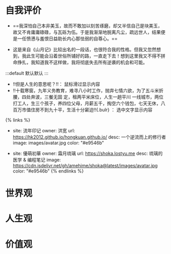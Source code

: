 # 自我评价
- ==我深怕自己本非美玉，故而不敢加以刻苦琢磨，却又半信自己是块美玉，故又不肯庸庸碌碌，与瓦砾为伍。于是我渐渐地脱离凡尘，疏远世人，结果便是一任愤懑与羞恨日益助长内心那怯弱的自尊心。== 

- 这是来自《山月记》比较出名的一段话，也很符合我的性格。但我又忽然想到，我此生可能会沿着世俗所铺好的路，一直走下去！想到这里我又不得不拼命挣扎，我知道我不这样做，我将彻底失去所有逆袭的机会和可能。
	
:::default
默认默认
:::

- !!但是人生的意思呢？!!： 鼠标滑过显示内容
- !!十载寒窗，九年义务教育，难寻八小时工作，抛弃七情六欲，为了五斗米折腰，四处奔波，三餐无固
    定，租两平米床位，人生一趟平川
    一线城市，两位打工人，生三个孩子，养四位父母，月薪五千，掏空六个钱包，七天无休，八百万市值住房不到九十平，生活十分窘迫!!{.bulr} ： 选中文字显示内容



{% links %}	
- site: 流年印记
  owner: 洪宽
  url: https://hk2012.github.io/hongkuan.github.io/
  desc: 一个逆流而上的修行者
  image: images/avatar.jpg
  color: "#e9546b"

- site: 優萌初華
  owner: 霜月琉璃
  url: https://shoka.lostyu.me
  desc: 琉璃的医学 & 编程笔记
  image: https://cdn.jsdelivr.net/gh/amehime/shoka@latest/images/avatar.jpg
  color: "#e9546b"
{% endlinks %}

# 世界观

# 人生观

# 价值观
